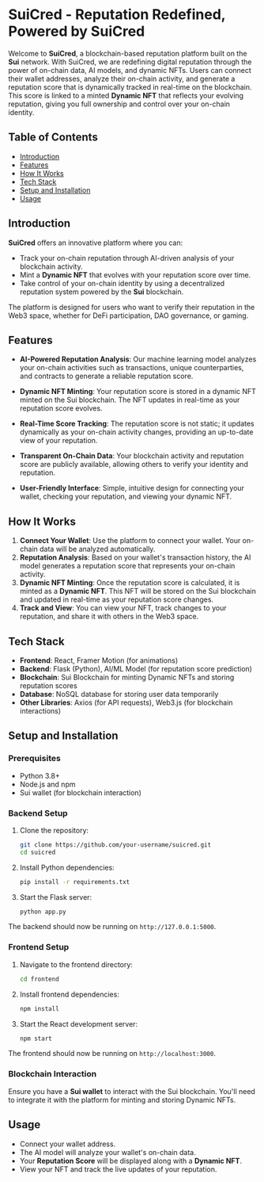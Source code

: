 
# SuiCred - Reputation Redefined, Powered by SuiCred

Welcome to **SuiCred**, a blockchain-based reputation platform built on the **Sui** network. With SuiCred, we are redefining digital reputation through the power of on-chain data, AI models, and dynamic NFTs. Users can connect their wallet addresses, analyze their on-chain activity, and generate a reputation score that is dynamically tracked in real-time on the blockchain. This score is linked to a minted **Dynamic NFT** that reflects your evolving reputation, giving you full ownership and control over your on-chain identity.

## Table of Contents
- [Introduction](#introduction)
- [Features](#features)
- [How It Works](#how-it-works)
- [Tech Stack](#tech-stack)
- [Setup and Installation](#setup-and-installation)
- [Usage](#usage)

## Introduction

**SuiCred** offers an innovative platform where you can:
- Track your on-chain reputation through AI-driven analysis of your blockchain activity.
- Mint a **Dynamic NFT** that evolves with your reputation score over time.
- Take control of your on-chain identity by using a decentralized reputation system powered by the **Sui** blockchain.

The platform is designed for users who want to verify their reputation in the Web3 space, whether for DeFi participation, DAO governance, or gaming.

## Features

- **AI-Powered Reputation Analysis**: Our machine learning model analyzes your on-chain activities such as transactions, unique counterparties, and contracts to generate a reliable reputation score.
  
- **Dynamic NFT Minting**: Your reputation score is stored in a dynamic NFT minted on the Sui blockchain. The NFT updates in real-time as your reputation score evolves.
  
- **Real-Time Score Tracking**: The reputation score is not static; it updates dynamically as your on-chain activity changes, providing an up-to-date view of your reputation.
  
- **Transparent On-Chain Data**: Your blockchain activity and reputation score are publicly available, allowing others to verify your identity and reputation.

- **User-Friendly Interface**: Simple, intuitive design for connecting your wallet, checking your reputation, and viewing your dynamic NFT.

## How It Works

1. **Connect Your Wallet**: Use the platform to connect your wallet. Your on-chain data will be analyzed automatically.
2. **Reputation Analysis**: Based on your wallet's transaction history, the AI model generates a reputation score that represents your on-chain activity.
3. **Dynamic NFT Minting**: Once the reputation score is calculated, it is minted as a **Dynamic NFT**. This NFT will be stored on the Sui blockchain and updated in real-time as your reputation score changes.
4. **Track and View**: You can view your NFT, track changes to your reputation, and share it with others in the Web3 space.

## Tech Stack

- **Frontend**: React, Framer Motion (for animations)
- **Backend**: Flask (Python), AI/ML Model (for reputation score prediction)
- **Blockchain**: Sui Blockchain for minting Dynamic NFTs and storing reputation scores
- **Database**: NoSQL database for storing user data temporarily
- **Other Libraries**: Axios (for API requests), Web3.js (for blockchain interactions)

## Setup and Installation

### Prerequisites

- Python 3.8+
- Node.js and npm
- Sui wallet (for blockchain interaction)

### Backend Setup

1. Clone the repository:

   ```bash
   git clone https://github.com/your-username/suicred.git
   cd suicred
   ```

2. Install Python dependencies:

   ```bash
   pip install -r requirements.txt
   ```

3. Start the Flask server:

   ```bash
   python app.py
   ```

The backend should now be running on `http://127.0.0.1:5000`.

### Frontend Setup

1. Navigate to the frontend directory:

   ```bash
   cd frontend
   ```

2. Install frontend dependencies:

   ```bash
   npm install
   ```

3. Start the React development server:

   ```bash
   npm start
   ```

The frontend should now be running on `http://localhost:3000`.

### Blockchain Interaction

Ensure you have a **Sui wallet** to interact with the Sui blockchain. You'll need to integrate it with the platform for minting and storing Dynamic NFTs.

## Usage

- Connect your wallet address.
- The AI model will analyze your wallet's on-chain data.
- Your **Reputation Score** will be displayed along with a **Dynamic NFT**.
- View your NFT and track the live updates of your reputation.



